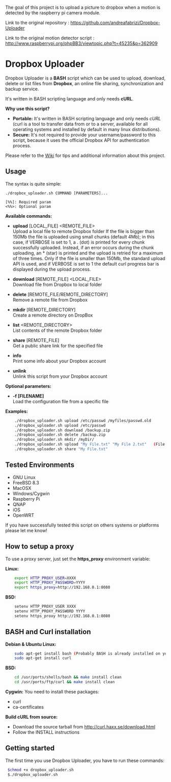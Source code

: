 The goal of this project is to upload a picture to dropbox when a motion is detected by the raspberry pi camera module.


Link to the original repository : https://github.com/andreafabrizi/Dropbox-Uploader

Link to the original motion detector script : http://www.raspberrypi.org/phpBB3/viewtopic.php?t=45235&p=362909

# Dropbox Uploader

Dropbox Uploader is a **BASH** script which can be used to upload, download, delete 
or list files from **Dropbox**, an online file sharing, synchronization and backup service. 

It's written in BASH scripting language and only needs **cURL**.

**Why use this script?**

* **Portable:** It's written in BASH scripting language and only needs *cURL* (curl is a tool to transfer data from or to a server, available for all operating systems and installed by default in many linux distributions).
* **Secure:** It's not required to provide your username/password to this script, because it uses the official Dropbox API for authentication process. 

Please refer to the [Wiki](https://github.com/andreafabrizi/Dropbox-Uploader/wiki) for tips and additional information about this project.

## Usage

The syntax is quite simple:

```
./dropbox_uploader.sh COMMAND [PARAMETERS]...

[%%]: Required param 
<%%>: Optional param
```

**Available commands:**

* **upload** [LOCAL_FILE]  &lt;REMOTE_FILE&gt;  
Upload a local file to remote Dropbox folder
If the file is bigger than 150Mb the file is uploaded using small chunks (default 4Mb); 
in this case, if VERBOSE is set to 1, a . (dot) is printed for every chunk successfully uploaded. 
Instead, if an error occurs during the chunk uploading, an * (star) is printed and the upload 
is retried for a maximum of three times.
Only if the file is smaller than 150Mb, the standard upload API is used, and if VERBOSE is set 
to 1 the default curl progress bar is displayed during the upload process.

* **download** [REMOTE_FILE] &lt;LOCAL_FILE&gt;  
Download file from Dropbox to local folder

* **delete** [REMOTE_FILE/REMOTE_DIRECTORY]  
Remove a remote file from Dropbox

* **mkdir** [REMOTE_DIRECTORY]  
Create a remote directory on DropBox

* **list** &lt;REMOTE_DIRECTORY&gt;  
List contents of the remote Dropbox folder

* **share** [REMOTE_FILE]  
Get a public share link for the specified file
 
* **info**  
Print some info about your Dropbox account

* **unlink**  
Unlink this script from your Dropbox account


**Optional parameters:**  
* **-f [FILENAME]**  
Load the configuration file from a specific file

**Examples:**
```bash
    ./dropbox_uploader.sh upload /etc/passwd /myfiles/passwd.old
    ./dropbox_uploader.sh upload /etc/passwd
    ./dropbox_uploader.sh download /backup.zip
    ./dropbox_uploader.sh delete /backup.zip
    ./dropbox_uploader.sh mkdir /myDir/
    ./dropbox_uploader.sh upload "My File.txt" "My File 2.txt"   (File name with spaces...)
    ./dropbox_uploader.sh share "My File.txt"
```

## Tested Environments

* GNU Linux
* FreeBSD 8.3
* MacOSX
* Windows/Cygwin
* Raspberry Pi
* QNAP
* iOS
* OpenWRT

If you have successfully tested this script on others systems or platforms please let me know!


## How to setup a proxy

To use a proxy server, just set the **https_proxy** environment variable:

**Linux:**
```bash
    export HTTP_PROXY_USER=XXXX
    export HTTP_PROXY_PASSWORD=YYYY
    export https_proxy=http://192.168.0.1:8080
```

**BSD:**
```bash
    setenv HTTP_PROXY_USER XXXX
    setenv HTTP_PROXY_PASSWORD YYYY
    setenv https_proxy http://192.168.0.1:8080
```
   
## BASH and Curl installation

**Debian & Ubuntu Linux:**
```bash
    sudo apt-get install bash (Probably BASH is already installed on your system)
    sudo apt-get install curl
```

**BSD:**
```bash
    cd /usr/ports/shells/bash && make install clean
    cd /usr/ports/ftp/curl && make install clean
```

**Cygwin:** 
You need to install these packages:  
* curl
* ca-certificates


**Build cURL from source:**
* Download the source tarball from http://curl.haxx.se/download.html
* Follow the INSTALL instructions
   

## Getting started

The first time you use Dropbox Uploader, you have to run these commands:

```bash
 $chmod +x dropbox_uploader.sh
 $./dropbox_uploader.sh
```
